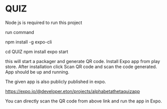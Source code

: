 # QUIZ

Node js is required to run this project

run command

npm install -g expo-cli

cd QUIZ
npm install 
expo start

this will start a packager and generate QR code.
Install Expo app from play store. 
After installation click Scan QR code and scan the code generated. 
App should be up and running. 

The given app is also publicly published in expo.

https://expo.io/@developer.eton/projects/alphabetathetaquizapp

You can directly scan the QR code from above link and run the app in Expo.
